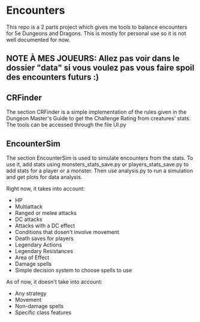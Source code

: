 # Encounters

This repo is a 2 parts project which gives me tools to balance encounters for 5e Dungeons and Dragons. This is mostly for personal use so it is not well documented for now.

## NOTE À MES JOUEURS: Allez pas voir dans le dossier "data" si vous voulez pas vous faire spoil des encounters futurs :)

## CRFinder

The section CRFinder is a simple implementation of the rules given in the Dungeon Master's Guide to get the Challenge Rating from creatures' stats. The tools can be accessed through the file UI.py

## EncounterSim

The section EncounterSim is used to simulate encounters from the stats. To use it, add stats using monsters_stats_save.py or players_stats_save.py to add stats for a player or a monster. Then use analysis.py to run a simulation and get plots for data analysis.

Right now, it takes into account:
* HP
* Multiattack
* Ranged or melee attacks
* DC attacks
* Attacks with a DC effect
* Conditions that dosen't involve movement
* Death saves for players
* Legendary Actions
* Legendary Resistances
* Area of Effect
* Damage spells
* Simple decision system to choose spells to use

As of now, it doesn't take into account:
* Any strategy
* Movement
* Non-damage spells
* Specific class features
